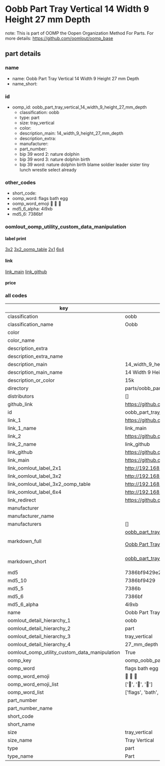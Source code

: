 # Oobb Part Tray Vertical 14 Width 9 Height 27 mm Depth  

note: This is part of OOMP the Oopen Organization Method For Parts. For more details: https://github.com/oomlout/oomp_base

##  part details
  







### name
* name: Oobb Part Tray Vertical 14 Width 9 Height 27 mm Depth
* name_short: 
### id
* oomp_id: oobb_part_tray_vertical_14_width_9_height_27_mm_depth
  * classification: oobb
  * type: part
  * size: tray_vertical
  * color: 
  * description_main: 14_width_9_height_27_mm_depth
  * description_extra: 
  * manufacturer: 
  * part_number: 
  * bip 39 word 2: nature dolphin
  * bip 39 word 3: nature dolphin birth
  * bip 39 word: nature dolphin birth blame soldier leader sister tiny lunch wrestle select already

### other_codes
* short_code: 
* oomp_word: flags bath egg
* oomp_word_emoji :flags: :bath: :egg:
* md5_6_alpha: 4i9xb
* md5_6: 7386bf






### oomlout_oomp_utility_custom_data_manipulation
#### label print
[3x2](http://192.168.1.245:1112/?label=oomp%204i9xb)
[3x2_oomp_table](http://192.168.1.108:1112/?label=oomp%204i9xb)
[2x1](http://192.168.1.242:1112/?label=oomp%204i9xb)
[6x4](http://192.168.1.55:1112/?label=oomp%204i9xb)    

#### link

[link_main](https://github.com/oomlout/oomlout_oomp_version_1_messy/tree/main/parts/oobb_part_tray_vertical_14_width_9_height_27_mm_depth) [link_github](https://github.com/oomlout/oomlout_oomp_version_1_messy/tree/main/parts/oobb_part_tray_vertical_14_width_9_height_27_mm_depth)                             

#### price







### all codes 
| key | value |  
| --- | --- |  
| classification | oobb |  
| classification_name | Oobb |  
| color |  |  
| color_name |  |  
| description_extra |  |  
| description_extra_name |  |  
| description_main | 14_width_9_height_27_mm_depth |  
| description_main_name | 14 Width 9 Height 27 mm Depth |  
| description_or_color | 15k |  
| directory | parts/oobb_part_tray_vertical_14_width_9_height_27_mm_depth |  
| distributors | [] |  
| github_link | https://github.com/oomlout/oomlout_oomp_part_src/tree/main/parts/oobb_part_tray_vertical_14_width_9_height_27_mm_depth |  
| id | oobb_part_tray_vertical_14_width_9_height_27_mm_depth |  
| link_1 | https://github.com/oomlout/oomlout_oomp_version_1_messy/tree/main/parts/oobb_part_tray_vertical_14_width_9_height_27_mm_depth |  
| link_1_name | link_main |  
| link_2 | https://github.com/oomlout/oomlout_oomp_version_1_messy/tree/main/parts/oobb_part_tray_vertical_14_width_9_height_27_mm_depth |  
| link_2_name | link_github |  
| link_github | https://github.com/oomlout/oomlout_oomp_version_1_messy/tree/main/parts/oobb_part_tray_vertical_14_width_9_height_27_mm_depth |  
| link_main | https://github.com/oomlout/oomlout_oomp_version_1_messy/tree/main/parts/oobb_part_tray_vertical_14_width_9_height_27_mm_depth |  
| link_oomlout_label_2x1 | http://192.168.1.242:1112/?label=oomp%204i9xb |  
| link_oomlout_label_3x2 | http://192.168.1.245:1112/?label=oomp%204i9xb |  
| link_oomlout_label_3x2_oomp_table | http://192.168.1.108:1112/?label=oomp%204i9xb |  
| link_oomlout_label_6x4 | http://192.168.1.55:1112/?label=oomp%204i9xb |  
| link_redirect | https://github.com/oomlout/oomlout_oomp_version_1_messy/tree/main/parts/oobb_part_tray_vertical_14_width_9_height_27_mm_depth |  
| manufacturer |  |  
| manufacturer_name |  |  
| manufacturers | [] |  
| markdown_full | [oobb_part_tray_vertical_14_width_9_height_27_mm_depth](none)<br>[](none)<br>[Oobb Part Tray Vertical 14 Width 9 Height 27 Mm Depth](none)<br><br> |  
| markdown_short | [oobb_part_tray_vertical_14_width_9_height_27_mm_depth](none)<br><br> |  
| md5 | 7386bf9429e27931fa6741722d50349b |  
| md5_10 | 7386bf9429 |  
| md5_5 | 7386b |  
| md5_6 | 7386bf |  
| md5_6_alpha | 4i9xb |  
| name | Oobb Part Tray Vertical 14 Width 9 Height 27 mm Depth |  
| oomlout_detail_hierarchy_1 | oobb |  
| oomlout_detail_hierarchy_2 | part |  
| oomlout_detail_hierarchy_3 | tray_vertical |  
| oomlout_detail_hierarchy_4 | 27_mm_depth |  
| oomlout_oomp_utility_custom_data_manipulation | True |  
| oomp_key | oomp_oobb_part_tray_vertical_14_width_9_height_27_mm_depth |  
| oomp_word | flags bath egg |  
| oomp_word_emoji | :flags: :bath: :egg: |  
| oomp_word_emoji_list | [':flags:', ':bath:', ':egg:'] |  
| oomp_word_list | ['flags', 'bath', 'egg'] |  
| part_number |  |  
| part_number_name |  |  
| short_code |  |  
| short_name |  |  
| size | tray_vertical |  
| size_name | Tray Vertical |  
| type | part |  
| type_name | Part |  

